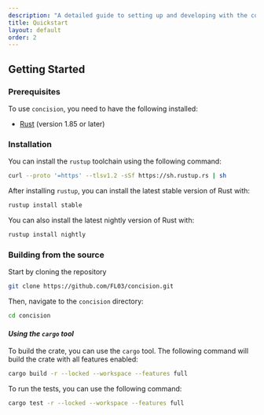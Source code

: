```yaml
---
description: "A detailed guide to setting up and developing with the concision framework."
title: Quickstart
layout: default
order: 2
---
```

## Getting Started

### Prerequisites

To use `concision`, you need to have the following installed:

- [Rust](https://www.rust-lang.org/tools/install) (version 1.85 or later)

### Installation

You can install the `rustup` toolchain using the following command:

```bash
curl --proto '=https' --tlsv1.2 -sSf https://sh.rustup.rs | sh
```

After installing `rustup`, you can install the latest stable version of Rust with:

```bash
rustup install stable
```

You can also install the latest nightly version of Rust with:

```bash
rustup install nightly
```

### Building from the source

Start by cloning the repository

```bash
git clone https://github.com/FL03/concision.git
```

Then, navigate to the `concision` directory:

```bash
cd concision
```

#### _Using the `cargo` tool_

To build the crate, you can use the `cargo` tool. The following command will build the crate with all features enabled:

```bash
cargo build -r --locked --workspace --features full
```

To run the tests, you can use the following command:

```bash
cargo test -r --locked --workspace --features full
```
